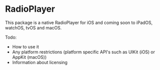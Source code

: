 # RadioPlayer

This package is a native RadioPlayer for iOS and coming soon to iPadOS, watchOS, tvOS and macOS.

Todo:
- How to use it
- Any platform restrictions (platform specific API's such as UIKit (iOS) or AppKit (macOS))
- Information about licensing

